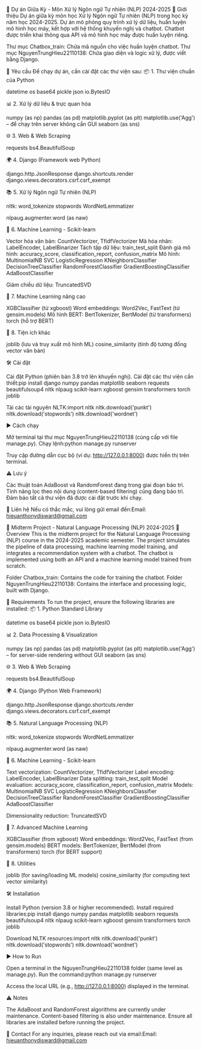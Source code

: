 📖 Dự án Giữa Kỳ - Môn Xử lý Ngôn ngữ Tự nhiên (NLP) 2024-2025
📝 Giới thiệu
Dự án giữa kỳ môn học Xử lý Ngôn ngữ Tự nhiên (NLP) trong học kỳ năm học 2024-2025. Dự án mô phỏng quy trình xử lý dữ liệu, huấn luyện mô hình học máy, kết hợp với hệ thống khuyến nghị và chatbot. Chatbot được triển khai thông qua API và mô hình học máy được huấn luyện riêng.

Thư mục Chatbox_train: Chứa mã nguồn cho việc huấn luyện chatbot.
Thư mục NguyenTrungHieu22110138: Chứa giao diện và logic xử lý, được viết bằng Django.

🚀 Yêu cầu
Để chạy dự án, cần cài đặt các thư viện sau:
📦 1. Thư viện chuẩn của Python

datetime
os
base64
pickle
json
io.BytesIO

📊 2. Xử lý dữ liệu & trực quan hóa

numpy (as np)
pandas (as pd)
matplotlib.pyplot (as plt)
matplotlib.use('Agg') – để chạy trên server không cần GUI
seaborn (as sns)

🌐 3. Web & Web Scraping

requests
bs4.BeautifulSoup

🌍 4. Django (Framework web Python)

django.http.JsonResponse
django.shortcuts.render
django.views.decorators.csrf.csrf_exempt

📚 5. Xử lý Ngôn ngữ Tự nhiên (NLP)

nltk:
word_tokenize
stopwords
WordNetLemmatizer


nlpaug.augmenter.word (as naw)

🤖 6. Machine Learning - Scikit-learn

Vector hóa văn bản: CountVectorizer, TfidfVectorizer
Mã hóa nhãn: LabelEncoder, LabelBinarizer
Tách tập dữ liệu: train_test_split
Đánh giá mô hình: accuracy_score, classification_report, confusion_matrix
Mô hình:
MultinomialNB
SVC
LogisticRegression
KNeighborsClassifier
DecisionTreeClassifier
RandomForestClassifier
GradientBoostingClassifier
AdaBoostClassifier


Giảm chiều dữ liệu: TruncatedSVD

🧠 7. Machine Learning nâng cao

XGBClassifier (từ xgboost)
Word embeddings: Word2Vec, FastText (từ gensim.models)
Mô hình BERT: BertTokenizer, BertModel (từ transformers)
torch (hỗ trợ BERT)

📐 8. Tiện ích khác

joblib (lưu và truy xuất mô hình ML)
cosine_similarity (tính độ tương đồng vector văn bản)

🛠️ Cài đặt

Cài đặt Python (phiên bản 3.8 trở lên khuyến nghị).
Cài đặt các thư viện cần thiết:pip install django numpy pandas matplotlib seaborn requests beautifulsoup4 nltk nlpaug scikit-learn xgboost gensim transformers torch joblib


Tải các tài nguyên NLTK:import nltk
nltk.download('punkt')
nltk.download('stopwords')
nltk.download('wordnet')



▶️ Cách chạy

Mở terminal tại thư mục NguyenTrungHieu22110138 (cùng cấp với file manage.py).
Chạy lệnh:python manage.py runserver


Truy cập đường dẫn cục bộ (ví dụ: http://127.0.0.1:8000) được hiển thị trên terminal.

⚠️ Lưu ý

Các thuật toán AdaBoost và RandomForest đang trong giai đoạn bảo trì.
Tính năng lọc theo nội dung (content-based filtering) cũng đang bảo trì.
Đảm bảo tất cả thư viện đã được cài đặt trước khi chạy.

📧 Liên hệ
Nếu có thắc mắc, vui lòng gửi email đến:Email: hieuanthonydisward@gmail.com

📖 Midterm Project - Natural Language Processing (NLP) 2024-2025
📝 Overview
This is the midterm project for the Natural Language Processing (NLP) course in the 2024-2025 academic semester. The project simulates the pipeline of data processing, machine learning model training, and integrates a recommendation system with a chatbot. The chatbot is implemented using both an API and a machine learning model trained from scratch.

Folder Chatbox_train: Contains the code for training the chatbot.
Folder NguyenTrungHieu22110138: Contains the interface and processing logic, built with Django.

🚀 Requirements
To run the project, ensure the following libraries are installed:
📦 1. Python Standard Library

datetime
os
base64
pickle
json
io.BytesIO

📊 2. Data Processing & Visualization

numpy (as np)
pandas (as pd)
matplotlib.pyplot (as plt)
matplotlib.use('Agg') – for server-side rendering without GUI
seaborn (as sns)

🌐 3. Web & Web Scraping

requests
bs4.BeautifulSoup

🌍 4. Django (Python Web Framework)

django.http.JsonResponse
django.shortcuts.render
django.views.decorators.csrf.csrf_exempt

📚 5. Natural Language Processing (NLP)

nltk:
word_tokenize
stopwords
WordNetLemmatizer


nlpaug.augmenter.word (as naw)

🤖 6. Machine Learning - Scikit-learn

Text vectorization: CountVectorizer, TfidfVectorizer
Label encoding: LabelEncoder, LabelBinarizer
Data splitting: train_test_split
Model evaluation: accuracy_score, classification_report, confusion_matrix
Models:
MultinomialNB
SVC
LogisticRegression
KNeighborsClassifier
DecisionTreeClassifier
RandomForestClassifier
GradientBoostingClassifier
AdaBoostClassifier


Dimensionality reduction: TruncatedSVD

🧠 7. Advanced Machine Learning

XGBClassifier (from xgboost)
Word embeddings: Word2Vec, FastText (from gensim.models)
BERT models: BertTokenizer, BertModel (from transformers)
torch (for BERT support)

📐 8. Utilities

joblib (for saving/loading ML models)
cosine_similarity (for computing text vector similarity)

🛠️ Installation

Install Python (version 3.8 or higher recommended).
Install required libraries:pip install django numpy pandas matplotlib seaborn requests beautifulsoup4 nltk nlpaug scikit-learn xgboost gensim transformers torch joblib


Download NLTK resources:import nltk
nltk.download('punkt')
nltk.download('stopwords')
nltk.download('wordnet')



▶️ How to Run

Open a terminal in the NguyenTrungHieu22110138 folder (same level as manage.py).
Run the command:python manage.py runserver


Access the local URL (e.g., http://127.0.0.1:8000) displayed in the terminal.

⚠️ Notes

The AdaBoost and RandomForest algorithms are currently under maintenance.
Content-based filtering is also under maintenance.
Ensure all libraries are installed before running the project.

📧 Contact
For any inquiries, please reach out via email:Email: hieuanthonydisward@gmail.com
